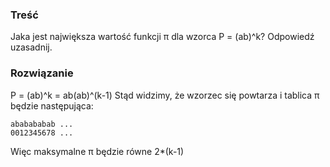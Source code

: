 ### Treść
Jaka jest największa wartość funkcji π dla wzorca P = (ab)^k? Odpowiedź uzasadnij.

### Rozwiązanie
P = (ab)^k = ab(ab)^(k-1) 
Stąd widzimy, że wzorzec się powtarza i tablica π będzie następująca: 
```
ababababab ... 
0012345678 ... 
```
Więc maksymalne π będzie równe 2*(k-1)

